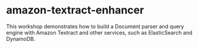 # amazon-textract-enhancer
This workshop demonstrates how to build a Document parser and query engine with Amazon Textract and other services, such as ElasticSearch and DynamoDB.
